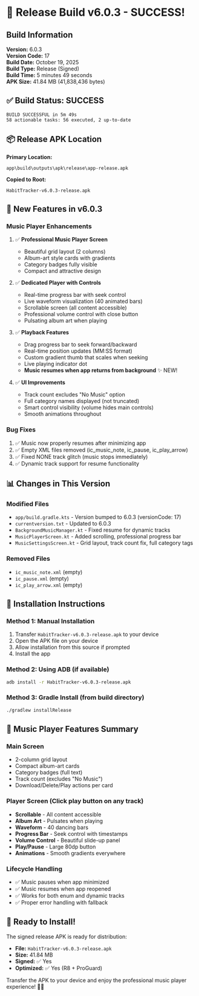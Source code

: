 # 🎉 Release Build v6.0.3 - SUCCESS!

## Build Information

**Version:** 6.0.3  
**Version Code:** 17  
**Build Date:** October 19, 2025  
**Build Type:** Release (Signed)  
**Build Time:** 5 minutes 49 seconds  
**APK Size:** 41.84 MB (41,838,436 bytes)

## ✅ Build Status: SUCCESS

```
BUILD SUCCESSFUL in 5m 49s
58 actionable tasks: 56 executed, 2 up-to-date
```

## 📦 Release APK Location

**Primary Location:**
```
app\build\outputs\apk\release\app-release.apk
```

**Copied to Root:**
```
HabitTracker-v6.0.3-release.apk
```

## 🎵 New Features in v6.0.3

### Music Player Enhancements
1. ✅ **Professional Music Player Screen**
   - Beautiful grid layout (2 columns)
   - Album-art style cards with gradients
   - Category badges fully visible
   - Compact and attractive design

2. ✅ **Dedicated Player with Controls**
   - Real-time progress bar with seek control
   - Live waveform visualization (40 animated bars)
   - Scrollable screen (all content accessible)
   - Professional volume control with close button
   - Pulsating album art when playing

3. ✅ **Playback Features**
   - Drag progress bar to seek forward/backward
   - Real-time position updates (MM:SS format)
   - Custom gradient thumb that scales when seeking
   - Live playing indicator dot
   - **Music resumes when app returns from background** ✨ NEW!

4. ✅ **UI Improvements**
   - Track count excludes "No Music" option
   - Full category names displayed (not truncated)
   - Smart control visibility (volume hides main controls)
   - Smooth animations throughout

### Bug Fixes
1. ✅ Music now properly resumes after minimizing app
2. ✅ Empty XML files removed (ic_music_note, ic_pause, ic_play_arrow)
3. ✅ Fixed NONE track glitch (music stops immediately)
4. ✅ Dynamic track support for resume functionality

## 📊 Changes in This Version

### Modified Files
- `app/build.gradle.kts` - Version bumped to 6.0.3 (versionCode: 17)
- `currentversion.txt` - Updated to 6.0.3
- `BackgroundMusicManager.kt` - Fixed resume for dynamic tracks
- `MusicPlayerScreen.kt` - Added scrolling, professional progress bar
- `MusicSettingsScreen.kt` - Grid layout, track count fix, full category tags

### Removed Files
- `ic_music_note.xml` (empty)
- `ic_pause.xml` (empty)
- `ic_play_arrow.xml` (empty)

## 🎯 Installation Instructions

### Method 1: Manual Installation
1. Transfer `HabitTracker-v6.0.3-release.apk` to your device
2. Open the APK file on your device
3. Allow installation from this source if prompted
4. Install the app

### Method 2: Using ADB (if available)
```bash
adb install -r HabitTracker-v6.0.3-release.apk
```

### Method 3: Gradle Install (from build directory)
```bash
./gradlew installRelease
```

## 🎵 Music Player Features Summary

### Main Screen
- 2-column grid layout
- Compact album-art cards
- Category badges (full text)
- Track count (excludes "No Music")
- Download/Delete/Play actions per card

### Player Screen (Click play button on any track)
- **Scrollable** - All content accessible
- **Album Art** - Pulsates when playing
- **Waveform** - 40 dancing bars
- **Progress Bar** - Seek control with timestamps
- **Volume Control** - Beautiful slide-up panel
- **Play/Pause** - Large 80dp button
- **Animations** - Smooth gradients everywhere

### Lifecycle Handling
- ✅ Music pauses when app minimized
- ✅ Music resumes when app reopened
- ✅ Works for both enum and dynamic tracks
- ✅ Proper error handling with fallback

## 🚀 Ready to Install!

The signed release APK is ready for distribution:
- **File:** `HabitTracker-v6.0.3-release.apk`
- **Size:** 41.84 MB
- **Signed:** ✅ Yes
- **Optimized:** ✅ Yes (R8 + ProGuard)

Transfer the APK to your device and enjoy the professional music player experience! 🎵✨
